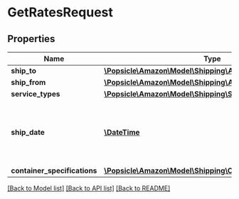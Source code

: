 # GetRatesRequest

## Properties
Name | Type | Description | Notes
------------ | ------------- | ------------- | -------------
**ship_to** | [**\Popsicle\Amazon\Model\Shipping\Address**](Address.md) |  | 
**ship_from** | [**\Popsicle\Amazon\Model\Shipping\Address**](Address.md) |  | 
**service_types** | [**\Popsicle\Amazon\Model\Shipping\ServiceTypeList**](ServiceTypeList.md) |  | 
**ship_date** | [**\DateTime**](\DateTime.md) | The start date and time. This defaults to the current date and time. | [optional] 
**container_specifications** | [**\Popsicle\Amazon\Model\Shipping\ContainerSpecificationList**](ContainerSpecificationList.md) |  | 

[[Back to Model list]](../../README.md#documentation-for-models) [[Back to API list]](../../README.md#documentation-for-api-endpoints) [[Back to README]](../../README.md)

